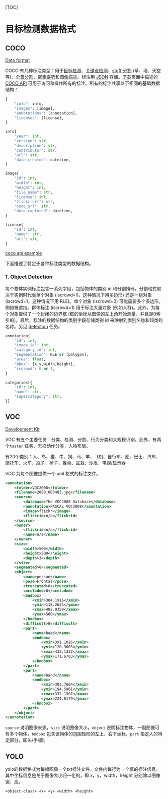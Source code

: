 [TOC]

# 目标检测数据格式

## COCO

[Data format](https://cocodataset.org/#format-data)

COCO 有几种标注类型：用于[目标检测](https://cocodataset.org/#detection-2020)、[关键点检测](https://cocodataset.org/#keypoints-2020)、[stuff 分割](https://cocodataset.org/#stuff-2019) (草、墙、天空等)、[全景分割](https://cocodataset.org/#panoptic-2020)、[密集姿势](https://cocodataset.org/#densepose-2020)和[图像描述](https://cocodataset.org/#captions-2015)。标注用 [JSON](https://www.json.org/json-en.html) 存储。[下载](https://cocodataset.org/#download)页面中描述的 [COCO API](https://github.com/cocodataset/cocoapi) 可用于访问和操作所有的标注。所有的标注共享以下相同的基础数据结构：

```python
{
	"info": info, 
	"images": [image], 
	"annotations": [annotation], 
	"licenses": [license],
}

info{
	"year": int, 
	"version": str, 
	"description": str, 
	"contributor": str, 
	"url": str, 
	"date_created": datetime,
}

image{
	"id": int, 
    "width": int, 
    "height": int, 
    "file_name": str, 
    "license": int, 
    "flickr_url": str, 
    "coco_url": str, 
    "date_captured": datetime,
}

license{
	"id": int, 
    "name": str, 
    "url": str,
}
```

[coco api example](./examples/coco_api_detection_example.ipynb)

下面描述了特定于各种标注类型的数据结构。

### 1. Object Detection

每个物体实例标注包含一系列字段，包括物体的类别 id 和分割掩码。分割格式取决于实例时代表单个对象 (iscrowd=0，这种情况下用多边形) 还是一组对象 (iscrowd=1，这种情况下用 RLE)。单个对象 (iscrowd=0) 可能需要多个多边形，例如被遮挡。群体标注 (iscrowd=1) 用于标注大量对象 (例如人群)。此外，为每个对象提供了一个封闭的边界框 (框的坐标从图像的左上角开始测量，并且是0索引的)。最后，标注的数据结构的类别字段存储类别 id 来映射到类别名称和超类的名称。另见 [detection](https://cocodataset.org/#detection-2020) 任务。

```python
annotation{
	"id": int, 
	"image_id": int, 
	"category_id": int, 
	"segmentation": RLE or [polygon], 
	"area": float, 
	"bbox": [x,y,width,height], 
	"iscrowd": 0 or 1,
}

categories[{
	"id": int, 
	"name": str, 
	"supercategory": str,
}]
```

## VOC

[Development Kit](http://host.robots.ox.ac.uk/pascal/VOC/voc2012/htmldoc/index.html)

VOC 有五个主要任务：分类、检测、分割、行为分类和大规模识别。此外，有两个`taster` 任务，无框动作分类，人物布局。

有20个类别：人、鸟、猫、牛、狗、马、羊、飞机、自行车、船、巴士、汽车、摩托车、火车、瓶子、椅子、餐桌、盆栽、沙发、电视/显示器

VOC 为每个图像提供一个 xml 格式的标注文件。

```xml
<annotation>
	<folder>VOC2008</folder>
	<filename>2008_003483.jpg</filename>
	<source>
		<database>The VOC2008 Database</database>
		<annotation>PASCAL VOC2008</annotation>
		<image>flickr</image>
		<flickrid>n/a</flickrid>
	</source>
	<owner>
		<flickrid>n/a</flickrid>
		<name>n/a</name>
	</owner>
	<size>
		<width>500</width>
		<height>500</height>
		<depth>3</depth>
	</size>
	<segmented>0</segmented>
	<object>
		<name>person</name>
		<pose>Frontal</pose>
		<truncated>0</truncated>
		<occluded>0</occluded>
		<bndbox>
			<xmin>304.1916</xmin>
			<ymin>118.2635</ymin>
			<xmax>482.0359</xmax>
			<ymax>500</ymax>
		</bndbox>
		<difficult>0</difficult>
		<part>
			<name>head</name>
			<bndbox>
				<xmin>391.1026</xmin>
				<ymin>120.3603</ymin>
				<xmax>433.1332</xmax>
				<ymax>171.6703</ymax>
			</bndbox>
		</part>
		<part>
			<name>hand</name>
			<bndbox>
				<xmin>303.7664</xmin>
				<ymin>194.5961</ymin>
				<xmax>332.1507</xmax>
				<ymax>224.6179</ymax>
			</bndbox>
		</part>
	</object>
</annotation>

```

`source` 说明图像来源，`size` 说明图像大小，`object`  说明标注物体，一副图像可有多个物体，`bndbox` 包含该物体的包围矩形的左上、右下坐标，`part` 指定人的特定部分，即头/手/脚。

## YOLO

yolo的数据格式为每幅图像一个txt标注文件，文件内每行为一个框的标注信息，其中坐标信息是关于图像大小归一化的，即 x，y，width，height 分别除以图像宽、高。

```txt
<object-class> <x> <y> <width> <height>
```

